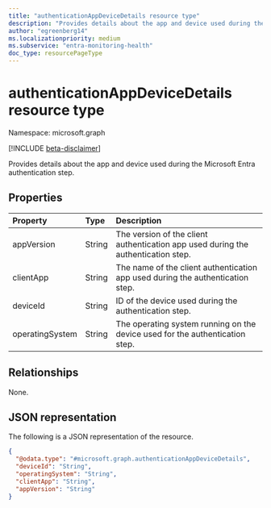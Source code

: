 ```yaml
---
title: "authenticationAppDeviceDetails resource type"
description: "Provides details about the app and device used during the Microsoft Entra authentication step."
author: "egreenberg14"
ms.localizationpriority: medium
ms.subservice: "entra-monitoring-health"
doc_type: resourcePageType
---
```


# authenticationAppDeviceDetails resource type

Namespace: microsoft.graph

[!INCLUDE [beta-disclaimer](../../includes/beta-disclaimer.md)]

Provides details about the app and device used during the Microsoft Entra authentication step.

## Properties
|Property|Type|Description|
|:---|:---|:---|
|appVersion|String|The version of the client authentication app used during the authentication step.|
|clientApp|String|The name of the client authentication app used during the authentication step.|
|deviceId|String|ID of the device used during the authentication step.|
|operatingSystem|String|The operating system running on the device used for the authentication step.|

## Relationships
None.

## JSON representation
The following is a JSON representation of the resource.
<!-- {
  "blockType": "resource",
  "@odata.type": "microsoft.graph.authenticationAppDeviceDetails"
}
-->
``` json
{
  "@odata.type": "#microsoft.graph.authenticationAppDeviceDetails",
  "deviceId": "String",
  "operatingSystem": "String",
  "clientApp": "String",
  "appVersion": "String"
}
```
